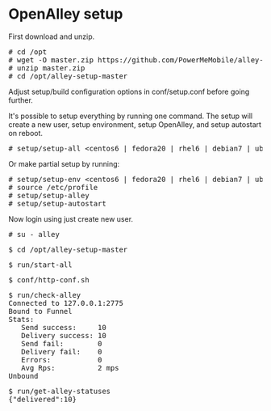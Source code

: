# OpenAlley setup

First download and unzip.

<pre>
# cd /opt
# wget -O master.zip https://github.com/PowerMeMobile/alley-setup/archive/master.zip
# unzip master.zip
# cd /opt/alley-setup-master
</pre>

Adjust setup/build configuration options in conf/setup.conf before going further.

It's possible to setup everything by running one command.
The setup will create a new user, setup environment, setup OpenAlley, and setup autostart on reboot.

<pre>
# setup/setup-all &lt;centos6 | fedora20 | rhel6 | debian7 | ubuntu10.04| ubuntu12.04 | arch&gt;
</pre>

Or make partial setup by running:
<pre>
# setup/setup-env &lt;centos6 | fedora20 | rhel6 | debian7 | ubuntu10.04| ubuntu12.04 | arch&gt;
# source /etc/profile
# setup/setup-alley
# setup/setup-autostart
</pre>

Now login using just create new user.

<pre>
# su - alley
</pre>

<pre>
$ cd /opt/alley-setup-master
</pre>

<pre>
$ run/start-all
</pre>

<pre>
$ conf/http-conf.sh
</pre>

<pre>
$ run/check-alley
Connected to 127.0.0.1:2775
Bound to Funnel
Stats:
   Send success:     10
   Delivery success: 10
   Send fail:        0
   Delivery fail:    0
   Errors:           0
   Avg Rps:          2 mps
Unbound
</pre>

<pre>
$ run/get-alley-statuses
{"delivered":10}
</pre>
